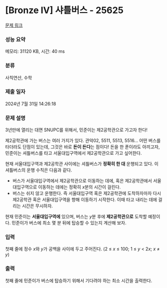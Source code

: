 # [Bronze IV] 샤틀버스 - 25625 

[문제 링크](https://www.acmicpc.net/problem/25625) 

### 성능 요약

메모리: 31120 KB, 시간: 40 ms

### 분류

사칙연산, 수학

### 제출 일자

2024년 7월 31일 14:26:18

### 문제 설명

<p>3년만에 열리는 대면 SNUPC를 위해서, 민준이는 제2공학관으로 가고자 한다!</p>

<p>제2공학관에 가는 버스는 여러 가지가 있다. 관악02, 5511, 5513, 5516... 어떤 버스를 타더라도 단점이 있는데, 그것은 바로 <strong>돈이 든다</strong>는 점이다! 돈을 한 푼이라도 아끼고자, 민준이는 셔틀버스를 타고 서울대입구역에서 제2공학관으로 가고 싶어한다.</p>

<p>현재 서울대입구역과 제2공학관 사이에는 셔틀버스가 <strong>정확히 한 대</strong> 운행되고 있다. 이 셔틀버스의 운행 수칙은 다음과 같다.</p>

<ul>
	<li>버스가 서울대입구역에서 제2공학관으로 이동하는 데에, 혹은 제2공학관에서 서울대입구역으로 이동하는 데에는 정확히 <em>x</em>분의 시간이 걸린다.</li>
	<li>버스는 쉬지 않고 운행한다. 즉 서울대입구역 혹은 제2공학관에 도착하자마자 다시 제2공학관 혹은 서울대입구역을 향해 이동하기 시작한다. 이때 타고 내리는 데에 걸리는 시간은 무시하자.</li>
</ul>

<p>현재 민준이는 <strong>서울대입구역에</strong> 있으며, 버스는 <em>y</em>분 후에 <strong>제2공학관으로</strong> 도착할 예정이다. 민준이가 버스에 최소 몇 분 뒤에 탑승할 수 있는지 계산해 보자.</p>

### 입력 

 <p>첫째 줄에 정수 <em>x</em>와 <em>y</em>가 공백을 사이에 두고 주어진다. (2 ≤ <em>x</em> ≤ 100; 1 ≤ <em>y</em> < 2<em>x</em>; <em>x</em> ≠ <em>y</em>)</p>

### 출력 

 <p>첫째 줄에 민준이가 버스에 탑승하기 위해서 기다려야 하는 최소 시간을 출력한다.</p>

